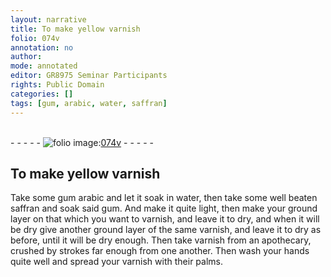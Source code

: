 ```yaml
---
layout: narrative
title: To make yellow varnish
folio: 074v
annotation: no
author:
mode: annotated
editor: GR8975 Seminar Participants
rights: Public Domain
categories: []
tags: [gum, arabic, water, saffran]
---
```


 <br/>- - - - - <a href="http://gallica.bnf.fr/ark:/12148/btv1b10500001g/f154.image"><img src="../assets/photo-icon.png" alt="folio image: " style="display:inline-block; margin-bottom:-3px;"/>074v</a> - - - - - <br/> 
## To make yellow varnish

 
Take some <span class="material">gum arabic</span> and let it soak in <span class="material">water</span>, then take some well beaten <span class="material">saffran</span> and soak said gum. And make it quite light, then make your ground layer on that which you want to varnish, and leave it to dry, and when it will be dry give another ground layer of the same <span class="sup">varnish</span>, and leave it to dry as before, until it will be dry enough. Then take varnish from an <span class="place">apothecary</span>, crushed by strokes far enough from one another. Then wash your hands quite well and spread your varnish with their palms.
 